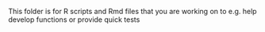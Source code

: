 This folder is for R scripts and Rmd files that you are working on to e.g. help develop functions or provide quick tests
